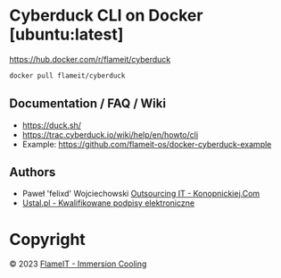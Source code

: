# Cyberduck CLI on Docker [ubuntu:latest]

https://hub.docker.com/r/flameit/cyberduck

```bash
docker pull flameit/cyberduck
```

## Documentation / FAQ / Wiki

* https://duck.sh/
* https://trac.cyberduck.io/wiki/help/en/howto/cli
* Example: https://github.com/flameit-os/docker-cyberduck-example

## Authors

* Paweł 'felixd' Wojciechowski [Outsourcing IT - Konopnickiej.Com](https://www.konopnickiej.com)
* [Ustal.pl - Kwalifikowane podpisy elektroniczne](https://ustal.pl)

# Copyright

© 2023 [FlameIT - Immersion Cooling](https://flameit.io)
